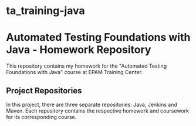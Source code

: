 # ta_training-java

# Automated Testing Foundations with Java - Homework Repository

This repository contains my homework for the "Automated Testing Foundations with Java" course at EPAM Training Center.

## Project Repositories
In this project, there are three separate repositories: Java, Jenkins and Maven. Each repository contains the respective homework and coursework for its corresponding course.
